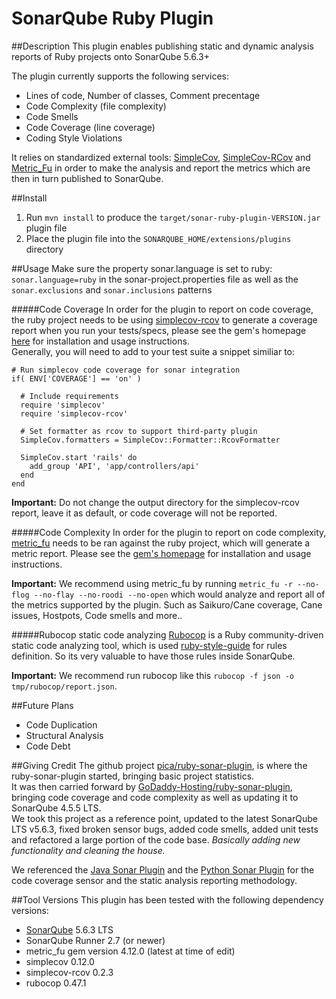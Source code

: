 SonarQube Ruby Plugin
=================

##Description
This plugin enables publishing static and dynamic analysis reports of Ruby projects onto SonarQube 5.6.3+  

The plugin currently supports the following services:
* Lines of code, Number of classes, Comment precentage
* Code Complexity (file complexity)
* Code Smells
* Code Coverage (line coverage)
* Coding Style Violations

It relies on standardized external tools: [SimpleCov](https://github.com/colszowka/simplecov), [SimpleCov-RCov](https://github.com/fguillen/simplecov-rcov) and [Metric_Fu](https://github.com/metricfu/metric_fu/) in order to make the analysis and report the metrics which are then in turn published to SonarQube.

##Install
1. Run `mvn install` to produce the `target/sonar-ruby-plugin-VERSION.jar` plugin file
2. Place the plugin file into the `SONARQUBE_HOME/extensions/plugins` directory

##Usage
Make sure the property sonar.language is set to ruby: `sonar.language=ruby` in the sonar-project.properties file as well as the `sonar.exclusions` and `sonar.inclusions` patterns


#####Code Coverage
In order for the plugin to report on code coverage, the ruby project needs to be using [simplecov-rcov](https://github.com/fguillen/simplecov-rcov)
to generate a coverage report when you run your tests/specs, please see the gem's homepage [here](https://github.com/fguillen/simplecov-rcov) for installation
and usage instructions.  
Generally, you will need to add to your test suite a snippet similiar to:

    # Run simplecov code coverage for sonar integration  
    if( ENV['COVERAGE'] == 'on' )  

      # Include requirements  
      require 'simplecov'  
      require 'simplecov-rcov'  

      # Set formatter as rcov to support third-party plugin  
      SimpleCov.formatters = SimpleCov::Formatter::RcovFormatter  

      SimpleCov.start 'rails' do  
        add_group 'API', 'app/controllers/api'  
      end  
    end
**Important:** Do not change the output directory for the simplecov-rcov report, leave it as default, or code coverage will not be reported.

#####Code Complexity
In order for the plugin to report on code complexity, [metric_fu](https://github.com/metricfu/metric_fu/) needs to be ran against the ruby project,
which will generate a metric report. Please see the [gem's homepage](https://github.com/metricfu/metric_fu/) for installation and usage instructions.  

**Important:**  We recommend using metric_fu by running `metric_fu -r --no-flog --no-flay --no-roodi --no-open` which would analyze and report all of the metrics supported by the plugin. Such as Saikuro/Cane coverage, Cane issues, Hostpots, Code smells and more..

#####Rubocop static code analyzing
[Rubocop](https://github.com/bbatsov/rubocop) is a Ruby community-driven static code analyzing tool, which is used [ruby-style-guide](https://github.com/bbatsov/ruby-style-guide) for rules definition. So its very valuable to have those rules inside SonarQube. 

**Important:** We recommend run rubocop like this `rubocop -f json -o tmp/rubocop/report.json`.

##Future Plans
* Code Duplication
* Structural Analysis
* Code Debt

##Giving Credit
The github project [pica/ruby-sonar-plugin](https://github.com/pica/ruby-sonar-plugin), is where the ruby-sonar-plugin started, bringing basic project statistics.  
It was then carried forward by [GoDaddy-Hosting/ruby-sonar-plugin](https://github.com/GoDaddy-Hosting/ruby-sonar-plugin), bringing code coverage and code complexity as well as updating it to SonarQube 4.5.5 LTS.  
We took this project as a reference point, updated to the latest SonarQube LTS v5.6.3, fixed broken sensor bugs, added code smells, added unit tests and refactored a large portion of the code base. *Basically adding new functionality and cleaning the house.*

We referenced the [Java Sonar Plugin](https://github.com/SonarSource/sonar-java) and the [Python Sonar Plugin](https://github.com/SonarSource/sonar-python) for the code coverage sensor and the static analysis reporting methodology.

##Tool Versions
This plugin has been tested with the following dependency versions:
* [SonarQube](http://www.sonarqube.org/downloads/) 5.6.3 LTS
* SonarQube Runner 2.7 (or newer)
* metric_fu gem version 4.12.0 (latest at time of edit)
* simplecov 0.12.0
* simplecov-rcov 0.2.3
* rubocop 0.47.1
